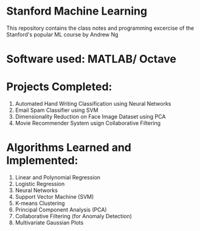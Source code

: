 # Stanford Machine Learning
This repository contains the class notes and programming excercise of the Stanford's popular ML course by Andrew Ng

# Software used: MATLAB/ Octave

# Projects Completed: 
1. Automated Hand Writing Classification using Neural Networks
2. Email Spam Classifier using SVM
3. Dimensionality Reduction on Face Image Dataset using PCA
4. Movie Recommender System usign Collaborative Filtering

# Algorithms Learned and Implemented: 
1. Linear and Polynomial Regression
2. Logistic Regression
3. Neural Networks
4. Support Vector Machine (SVM)
5. K-means Clustering
6. Principal Component Analysis (PCA)
7. Collaborative Filtering (for Anomaly Detection)
8. Multivariate Gaussian Plots
